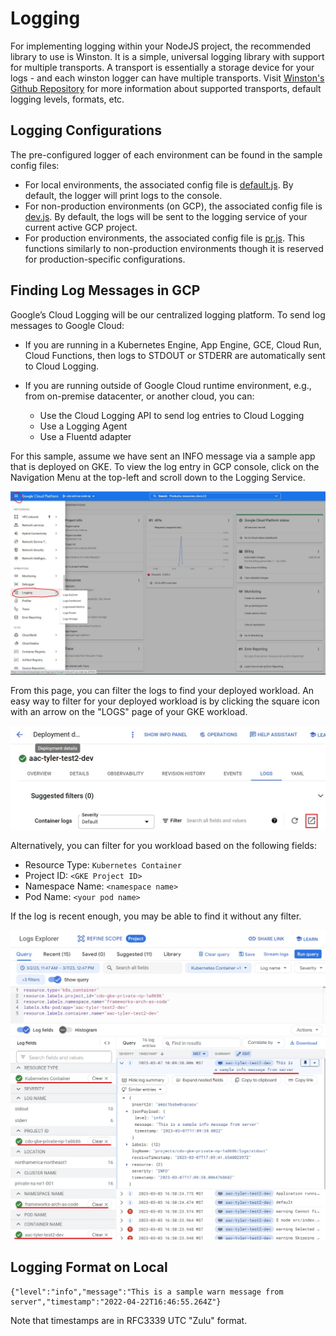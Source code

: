 # **Logging**

For implementing logging within your NodeJS project, the recommended library to use is Winston. It is a simple, universal logging library with support for
multiple transports. A transport is essentially a storage device for your logs - and each winston logger can have multiple transports.
Visit [Winston's Github Repository](https://github.com/winstonjs/winston) for more information about supported transports, default logging levels, formats, etc.

## **Logging Configurations**

The pre-configured logger of each environment can be found in the sample config files:
- For local environments, the associated config file is [default.js](../app/config/default.js). By default, the logger will print logs to the console.
- For non-production environments (on GCP), the associated config file is [dev.js](../app/config/dev.js). By default, the logs will be sent to the logging
service of your current active GCP project.
- For production environments, the associated config file is [pr.js](../app/config/pr.js). This functions similarly to non-production environments though it
is reserved for production-specific configurations.

## **Finding Log Messages in GCP**

Google’s Cloud Logging will be our centralized logging platform. To send log messages to Google Cloud:

- If you are running in a Kubernetes Engine, App Engine, GCE, Cloud Run, Cloud Functions, then logs to STDOUT or STDERR are automatically sent to Cloud Logging.

- If you are running outside of Google Cloud runtime environment, e.g., from on-premise datacenter, or another cloud, you can:
  - Use the Cloud Logging API to send log entries to Cloud Logging
  - Use a Logging Agent
  - Use a Fluentd adapter

For this sample, assume we have sent an INFO message via a sample app that is deployed on GKE. To view the log entry in GCP console, click on the Navigation Menu at the top-left and scroll down to the Logging Service.

![alt text](nodeLogs1.jpg)

From this page, you can filter the logs to find your deployed workload. An easy way to filter for your deployed workload is by clicking the square icon with an arrow on the "LOGS" page of your GKE workload.

![alt text](nodeLogs3.jpg)

Alternatively, you can filter for you workload based on the following fields:
- Resource Type: `Kubernetes Container` 
- Project ID: `<GKE Project ID>` 
- Namespace Name: `<namespace name>`
- Pod Name: `<your pod name>`

If the log is recent enough, you may be able to find it without any filter.

![alt text](nodeLogs2.jpg)

## **Logging Format on Local**

```
{"level":"info","message":"This is a sample warn message from server","timestamp":"2022-04-22T16:46:55.264Z"}
```

Note that timestamps are in RFC3339 UTC "Zulu" format.
